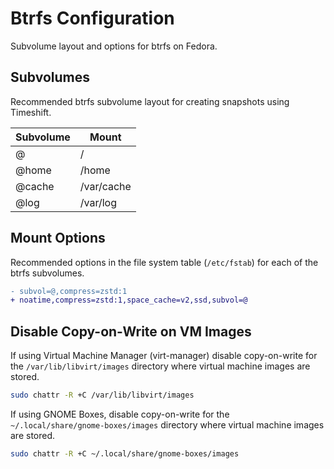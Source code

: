# Btrfs Configuration

Subvolume layout and options for btrfs on Fedora.

## Subvolumes

Recommended btrfs subvolume layout for creating snapshots using Timeshift.

| Subvolume | Mount |
| -- | -- |
| @ | / |
| @home | /home |
| @cache | /var/cache |
| @log | /var/log |

## Mount Options

Recommended options in the file system table (`/etc/fstab`) for each of the btrfs subvolumes.

```diff
- subvol=@,compress=zstd:1
+ noatime,compress=zstd:1,space_cache=v2,ssd,subvol=@
```

## Disable Copy-on-Write on VM Images

If using Virtual Machine Manager (virt-manager) disable copy-on-write for the `/var/lib/libvirt/images` directory where virtual machine images are stored.

```sh
sudo chattr -R +C /var/lib/libvirt/images
```

If using GNOME Boxes, disable copy-on-write for the `~/.local/share/gnome-boxes/images` directory where virtual machine images are stored.

```sh
sudo chattr -R +C ~/.local/share/gnome-boxes/images
```
